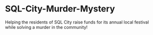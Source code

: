 # SQL-City-Murder-Mystery
Helping the residents of SQL City raise funds for its annual local festival while solving a murder in the community!
